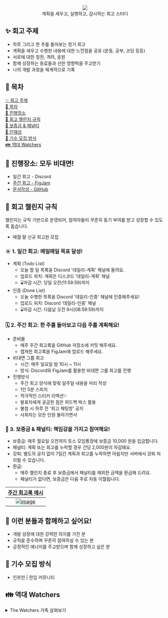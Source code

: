 <div align="center">
  <img src="https://capsule-render.vercel.app/api?type=waving&color=auto&width=100%&height=150&section=header&text=The%20Watch%20Study&fontSize=42" >
</div>
<div align="center">계획을 세우고, 실행하고, 감시하는 회고 스터디</div>

## ✨ 회고 주제

- 하루 그리고 한 주를 돌아보는 정기 회고
- 계획을 세우고 수행한 내용에 대한 느낀점을 공유 (운동, 공부, 코딩 등등)
- 서로에 대한 칭찬, 격려, 응원
- 함께 성장하는 동료들과 선한 영향력을 주고받기
- 나의 개발 과정을 체계적으로 기록

## 📜 목차

[✨ 회고 주제](#-회고-주제) <br>
[📜 목차](#-목차) <br>
[🚩 진행장소](#-진행장소) <br>
[📝 회고 챌린지 규칙](#-회고-챌린지-규칙) <br>
[🚨 보증금 & 패널티](#-보증금-&-패널티) <br>
[🌟 인재상](#-이런-분들과-함께하고-싶어요) <br>
[💚 기수 모집 방식](#-기수-모집-방식) <br>
[👪 역대 Watchers](#-역대-watchers) <br>

## 🚩 진행장소: 모두 비대면!

- 일간 회고 - Discord
- [주간 회고 - FigJam](https://www.figma.com/board/QxmmafHvfI8GnEqjQj1dsv/Watchers-%ED%9A%8C%EA%B3%A0%EB%B0%A9?node-id=0-1&node-type=canvas&t=vqbvkrspDyPC1jgv-0)
- [문서작성 - GitHub](https://github.com/NINI-Bros/Watch)

## 📝 회고 챌린지 규칙

챌린지는 규칙 기반으로 운영되어, 참여자들이 꾸준히 동기 부여를 받고 성장할 수 있도록 돕습니다.

- 매월 말 신규 회고원 모집

### ☀️ 1. 일간 회고: 매일매일 목표 달성!

- 계획 (Todo List)
  - 오늘 할 일 목록을 Discord '데일리-계획' 채널에 올려요.
  - 업로드 위치: 계획은 디스코드 ‘데일리-계획’ 채널
  - ⌛마감 시간: 당일 오전(11:59:59)까지
- 인증 (Done List)
  - 오늘 수행한 목록을 Discord '데일리-인증' 채널에 인증해주세요!
  - 업로드 위치: Discord ‘데일리-인증’ 채널
  - ⌛마감 시간: 다음날 오전 9시(08:59:59)까지

### 🗓️ 2. 주간 회고: 한 주를 돌아보고 다음 주를 계획해요!

- 준비물
  - 매주 주간 회고록을 GitHub 저장소에 커밋 해주세요.
  - 캡쳐한 회고록을 FigJam에 업로드 해주세요.
- 비대면 그룹 회고
  - 시간: 매주 일요일 밤 10시 ~ 11시
  - 방식: Discord와 FigJam를 활용한 비대면 그룹 회고를 진행
- 진행방식
  - 주간 회고 양식에 맞춰 일주일 내용을 미리 작성
  - 1인 5분 스피치
  - 적극적인 스티커 리액션✨
  - 발표자에게 궁금한 점은 피드백 박스 활용
  - 불참 시 하루 전 '회고 채팅방' 공지
  - 사회자는 모든 인원 돌아가면서

### 🚨 3. 보증금 & 패널티: 책임감을 가지고 참여해요!

- 보증금: 매주 월요일 오전까지 토스 모임통장에 보증금 10,000 원을 입금합니다.
- 패널티: 계획 또는 회고를 누락할 경우 건당 2,000원이 차감돼요.
- 강퇴: 별도의 공지 없이 7일간 계획과 회고를 누락하면 아쉽지만 서버에서 강퇴 처리될 수 있습니다.
- 환급:
  - 매주 챌린지 종료 후 보증금에서 패널티를 제외한 금액을 환급해 드려요.
  - 패널티가 없다면, 보증금은 다음 주로 자동 이월됩니다.

<a href="https://github.com/The-Front-Watchers/WATCH_Retrospect/blob/main/Templete/templete.md">

|                                   **주간 회고록 예시**                                    |
| :---------------------------------------------------------------------------------------: |
| ![image](https://github.com/user-attachments/assets/78346392-0fa3-459b-8680-2d79b7a9cbb2) |

</a>

## 🌟 이런 분들과 함께하고 싶어요!

- 개발 성장에 대한 강력한 의지를 가진 분
- 규칙을 준수하며 꾸준히 참여하실 수 있는 분
- 긍정적인 에너지를 주고받으며 함께 성장하고 싶은 분

## 💚 기수 모집 방식

- 인프런 | 한입 커뮤니티

## 👪 역대 Watchers

<details><summary>The Watchers 가족 살펴보기</summary>

|    월     |                                                                         운영진                                                                         |                                                                      운영진                                                                      |                                                                        회고원                                                                         |                                                                        회고원                                                                         |                                                                      회고원                                                                       | 회고원                                                                                                                                            |
| :-------: | :----------------------------------------------------------------------------------------------------------------------------------------------------: | :----------------------------------------------------------------------------------------------------------------------------------------------: | :---------------------------------------------------------------------------------------------------------------------------------------------------: | :---------------------------------------------------------------------------------------------------------------------------------------------------: | :-----------------------------------------------------------------------------------------------------------------------------------------------: | ------------------------------------------------------------------------------------------------------------------------------------------------- |
| 24년 11월 | <a href='https://github.com/redcontroller'><img width='150' src='https://github.com/user-attachments/assets/bc79a85b-3fe7-487f-9f2e-a4e99d88e2ee'></a> | <a href='https://github.com/ryungom'><img width='150' src='https://github.com/user-attachments/assets/49fb5b54-1fdb-43f3-8244-c37c1cfb4252'></a> | <a href='https://github.com/hardy-is-cat'><img width='150' src='https://github.com/user-attachments/assets/4dcad87f-f29a-440e-a432-676ffcb5b226'></a> |   <a href='https://github.com/merrybmc'><img width='150' src='https://github.com/user-attachments/assets/dda4b7bf-ef3d-4c2c-984b-f9827e7679dc'></a>   | <a href='https://github.com/zldnlto'><img width='150' src='https://github.com/user-attachments/assets/ae9049d3-94e5-406e-af53-99072af90301'></a>  |
| 24년 12월 | <a href='https://github.com/redcontroller'><img width='150' src='https://github.com/user-attachments/assets/bc79a85b-3fe7-487f-9f2e-a4e99d88e2ee'></a> | <a href='https://github.com/ryungom'><img width='150' src='https://github.com/user-attachments/assets/49fb5b54-1fdb-43f3-8244-c37c1cfb4252'></a> | <a href='https://github.com/hardy-is-cat'><img width='150' src='https://github.com/user-attachments/assets/4dcad87f-f29a-440e-a432-676ffcb5b226'></a> | <a href='https://github.com/LeemJungHoon'><img width='150' src='https://github.com/user-attachments/assets/11fce973-e85e-4cce-be1c-817773f91c47'></a> | <a href='https://github.com/heegenie'><img width='150' src='https://github.com/user-attachments/assets/8e885389-079c-40fb-a965-93d70256982e'></a> |
| 25년 01월 | <a href='https://github.com/redcontroller'><img width='150' src='https://github.com/user-attachments/assets/bc79a85b-3fe7-487f-9f2e-a4e99d88e2ee'></a> | <a href='https://github.com/ryungom'><img width='150' src='https://github.com/user-attachments/assets/49fb5b54-1fdb-43f3-8244-c37c1cfb4252'></a> | <a href='https://github.com/hardy-is-cat'><img width='150' src='https://github.com/user-attachments/assets/4dcad87f-f29a-440e-a432-676ffcb5b226'></a> | <a href='https://github.com/LeemJungHoon'><img width='150' src='https://github.com/user-attachments/assets/11fce973-e85e-4cce-be1c-817773f91c47'></a> | <a href='https://github.com/heegenie'><img width='150' src='https://github.com/user-attachments/assets/8e885389-079c-40fb-a965-93d70256982e'></a> | <a href='https://github.com/yyejin00'><img width='150' src='https://github.com/user-attachments/assets/90c99189-1301-4989-a7be-6ce54cdd2c25'></a> |
| 25년 02월 | <a href='https://github.com/redcontroller'><img width='150' src='https://github.com/user-attachments/assets/bc79a85b-3fe7-487f-9f2e-a4e99d88e2ee'></a> | <a href='https://github.com/ryungom'><img width='150' src='https://github.com/user-attachments/assets/49fb5b54-1fdb-43f3-8244-c37c1cfb4252'></a> | <a href='https://github.com/hardy-is-cat'><img width='150' src='https://github.com/user-attachments/assets/4dcad87f-f29a-440e-a432-676ffcb5b226'></a> | <a href='https://github.com/LeemJungHoon'><img width='150' src='https://github.com/user-attachments/assets/11fce973-e85e-4cce-be1c-817773f91c47'></a> | <a href='https://github.com/yyejin00'><img width='150' src='https://github.com/user-attachments/assets/90c99189-1301-4989-a7be-6ce54cdd2c25'></a> |
| 25년 03월 | <a href='https://github.com/redcontroller'><img width='150' src='https://github.com/user-attachments/assets/bc79a85b-3fe7-487f-9f2e-a4e99d88e2ee'></a> | <a href='https://github.com/ryungom'><img width='150' src='https://github.com/user-attachments/assets/49fb5b54-1fdb-43f3-8244-c37c1cfb4252'></a> | <a href='https://github.com/hardy-is-cat'><img width='150' src='https://github.com/user-attachments/assets/4dcad87f-f29a-440e-a432-676ffcb5b226'></a> | <a href='https://github.com/LeemJungHoon'><img width='150' src='https://github.com/user-attachments/assets/11fce973-e85e-4cce-be1c-817773f91c47'></a> | <a href='https://github.com/yyejin00'><img width='150' src='https://github.com/user-attachments/assets/90c99189-1301-4989-a7be-6ce54cdd2c25'></a> |
| 25년 04월 | <a href='https://github.com/redcontroller'><img width='150' src='https://github.com/user-attachments/assets/bc79a85b-3fe7-487f-9f2e-a4e99d88e2ee'></a> | <a href='https://github.com/ryungom'><img width='150' src='https://github.com/user-attachments/assets/49fb5b54-1fdb-43f3-8244-c37c1cfb4252'></a> | <a href='https://github.com/hardy-is-cat'><img width='150' src='https://github.com/user-attachments/assets/4dcad87f-f29a-440e-a432-676ffcb5b226'></a> |                                                                                                                                                       |                                                                                                                                                   |
| 25년 05월 | <a href='https://github.com/redcontroller'><img width='150' src='https://github.com/user-attachments/assets/bc79a85b-3fe7-487f-9f2e-a4e99d88e2ee'></a> | <a href='https://github.com/ryungom'><img width='150' src='https://github.com/user-attachments/assets/49fb5b54-1fdb-43f3-8244-c37c1cfb4252'></a> | <a href='https://github.com/hardy-is-cat'><img width='150' src='https://github.com/user-attachments/assets/4dcad87f-f29a-440e-a432-676ffcb5b226'></a> |   <a href='https://github.com/merrybmc'><img width='150' src='https://github.com/user-attachments/assets/dda4b7bf-ef3d-4c2c-984b-f9827e7679dc'></a>   |                                                                                                                                                   |
| 25년 06월 | <a href='https://github.com/redcontroller'><img width='150' src='https://github.com/user-attachments/assets/bc79a85b-3fe7-487f-9f2e-a4e99d88e2ee'></a> | <a href='https://github.com/ryungom'><img width='150' src='https://github.com/user-attachments/assets/49fb5b54-1fdb-43f3-8244-c37c1cfb4252'></a> | <a href='https://github.com/hardy-is-cat'><img width='150' src='https://github.com/user-attachments/assets/4dcad87f-f29a-440e-a432-676ffcb5b226'></a> |               <a href='https://github.com/Junobee25'><img width='150' src='https://avatars.githubusercontent.com/u/109403631?v=4'></a>                |                                                                                                                                                   |
| 25년 07월 | <a href='https://github.com/redcontroller'><img width='150' src='https://github.com/user-attachments/assets/bc79a85b-3fe7-487f-9f2e-a4e99d88e2ee'></a> | <a href='https://github.com/ryungom'><img width='150' src='https://github.com/user-attachments/assets/49fb5b54-1fdb-43f3-8244-c37c1cfb4252'></a> | <a href='https://github.com/hardy-is-cat'><img width='150' src='https://github.com/user-attachments/assets/4dcad87f-f29a-440e-a432-676ffcb5b226'></a> |               <a href='https://github.com/Junobee25'><img width='150' src='https://avatars.githubusercontent.com/u/109403631?v=4'></a>                |             <a href='https://github.com/jiyoon-lee'><img width='150' src='https://avatars.githubusercontent.com/u/59562141?v=4'></a>              | <a href='https://github.com/hannaax'><img width='150' src='https://avatars.githubusercontent.com/u/111215320?v=4'></a>                            |

</details>
